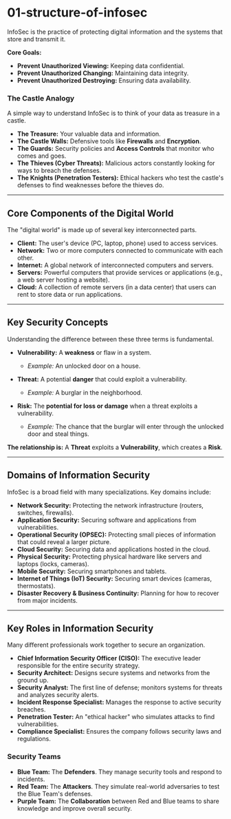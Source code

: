 # 01-structure-of-infosec

InfoSec is the practice of protecting digital information and the systems that store and transmit it.

**Core Goals:**
*   **Prevent Unauthorized Viewing:** Keeping data confidential.
*   **Prevent Unauthorized Changing:** Maintaining data integrity.
*   **Prevent Unauthorized Destroying:** Ensuring data availability.

### The Castle Analogy
A simple way to understand InfoSec is to think of your data as treasure in a castle.

*   **The Treasure:** Your valuable data and information.
*   **The Castle Walls:** Defensive tools like **Firewalls** and **Encryption**.
*   **The Guards:** Security policies and **Access Controls** that monitor who comes and goes.
*   **The Thieves (Cyber Threats):** Malicious actors constantly looking for ways to breach the defenses.
*   **The Knights (Penetration Testers):** Ethical hackers who test the castle's defenses to find weaknesses before the thieves do.


---

## Core Components of the Digital World

The "digital world" is made up of several key interconnected parts.

*   **Client:** The user's device (PC, laptop, phone) used to access services.
*   **Network:** Two or more computers connected to communicate with each other.
*   **Internet:** A global network of interconnected computers and servers.
*   **Servers:** Powerful computers that provide services or applications (e.g., a web server hosting a website).
*   **Cloud:** A collection of remote servers (in a data center) that users can rent to store data or run applications.


---

## Key Security Concepts

Understanding the difference between these three terms is fundamental.

*   **Vulnerability:** A **weakness** or flaw in a system.
    *   *Example:* An unlocked door on a house.

*   **Threat:** A potential **danger** that could exploit a vulnerability.
    *   *Example:* A burglar in the neighborhood.

*   **Risk:** The **potential for loss or damage** when a threat exploits a vulnerability.
    *   *Example:* The chance that the burglar will enter through the unlocked door and steal things.

**The relationship is:** A **Threat** exploits a **Vulnerability**, which creates a **Risk**.

---

## Domains of Information Security

InfoSec is a broad field with many specializations. Key domains include:

*   **Network Security:** Protecting the network infrastructure (routers, switches, firewalls).
*   **Application Security:** Securing software and applications from vulnerabilities.
*   **Operational Security (OPSEC):** Protecting small pieces of information that could reveal a larger picture.
*   **Cloud Security:** Securing data and applications hosted in the cloud.
*   **Physical Security:** Protecting physical hardware like servers and laptops (locks, cameras).
*   **Mobile Security:** Securing smartphones and tablets.
*   **Internet of Things (IoT) Security:** Securing smart devices (cameras, thermostats).
*   **Disaster Recovery & Business Continuity:** Planning for how to recover from major incidents.

---

## Key Roles in Information Security

Many different professionals work together to secure an organization.

*   **Chief Information Security Officer (CISO):** The executive leader responsible for the entire security strategy.
*   **Security Architect:** Designs secure systems and networks from the ground up.
*   **Security Analyst:** The first line of defense; monitors systems for threats and analyzes security alerts.
*   **Incident Response Specialist:** Manages the response to active security breaches.
*   **Penetration Tester:** An "ethical hacker" who simulates attacks to find vulnerabilities.
*   **Compliance Specialist:** Ensures the company follows security laws and regulations.

### Security Teams

*   **Blue Team:** The **Defenders**. They manage security tools and respond to incidents.
*   **Red Team:** The **Attackers**. They simulate real-world adversaries to test the Blue Team's defenses.
*   **Purple Team:** The **Collaboration** between Red and Blue teams to share knowledge and improve overall security.
